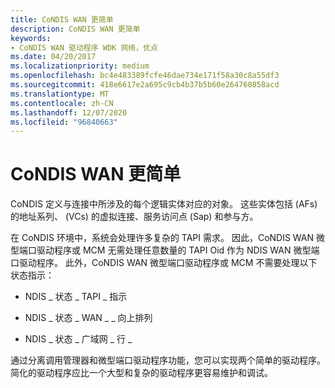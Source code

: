 ```yaml
---
title: CoNDIS WAN 更简单
description: CoNDIS WAN 更简单
keywords:
- CoNDIS WAN 驱动程序 WDK 网络，优点
ms.date: 04/20/2017
ms.localizationpriority: medium
ms.openlocfilehash: bc4e483389fcfe46dae734e171f58a30c8a55df3
ms.sourcegitcommit: 418e6617e2a695c9cb4b37b5b60e264760858acd
ms.translationtype: MT
ms.contentlocale: zh-CN
ms.lasthandoff: 12/07/2020
ms.locfileid: "96840663"
---
```

# <a name="condis-wan-is-less-complex"></a>CoNDIS WAN 更简单





CoNDIS 定义与连接中所涉及的每个逻辑实体对应的对象。 这些实体包括 (AFs) 的地址系列、 (VCs) 的虚拟连接、服务访问点 (Sap) 和参与方。

在 CoNDIS 环境中，系统会处理许多复杂的 TAPI 需求。 因此，CoNDIS WAN 微型端口驱动程序或 MCM 无需处理任意数量的 TAPI Oid 作为 NDIS WAN 微型端口驱动程序。 此外，CoNDIS WAN 微型端口驱动程序或 MCM 不需要处理以下状态指示：

-   NDIS \_ 状态 \_ TAPI \_ 指示

-   NDIS \_ 状态 \_ WAN \_ \_ 向上排列

-   NDIS \_ 状态 \_ 广域网 \_ 行 \_

通过分离调用管理器和微型端口驱动程序功能，您可以实现两个简单的驱动程序。 简化的驱动程序应比一个大型和复杂的驱动程序更容易维护和调试。

 

 





